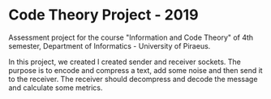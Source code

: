 # Code Theory Project - 2019
Assessment project for the course "Information and Code Theory" of 4th semester, Department of Informatics - University of Piraeus.

In this project, we created I created sender and receiver sockets. The purpose is to encode and compress a text, add some noise and then send it to the receiver. The receiver should decompress and decode the message and calculate some metrics.
